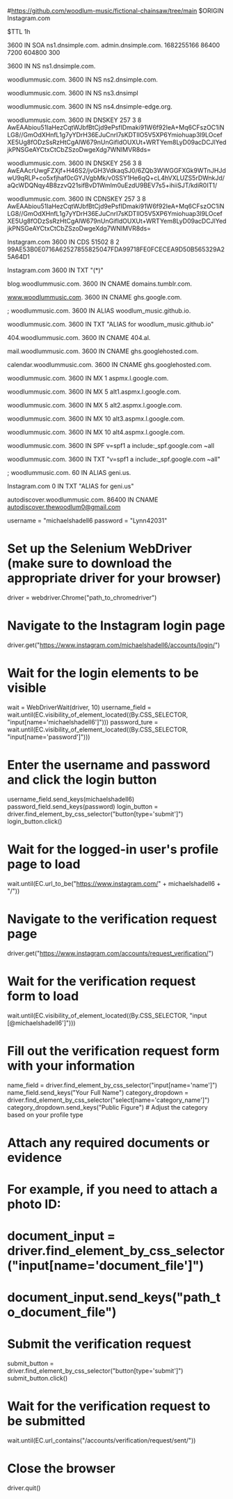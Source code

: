 #https://github.com/woodlum-music/fictional-chainsaw/tree/main
$ORIGIN Instagram.com

$TTL 1h

 3600 IN SOA ns1.dnsimple.com. admin.dnsimple.com. 1682255166 86400 7200 604800 300

 3600 IN NS ns1.dnsimple.com.

woodlummusic.com. 3600 IN NS ns2.dnsimple.com.

woodlummusic.com. 3600 IN NS ns3.dnsimpl

woodlummusic.com. 3600 IN NS ns4.dnsimple-edge.org.

woodlummusic.com. 3600 IN DNSKEY 257 3 8 AwEAAbiou51IaHezCqtWJbfBtCjd9ePsfIDmaki91W6f92IeA+Mq6CFszOC1iNLG8//GmOdXHnfL1g7yYDrH36EJuCnrI7sKDTIlO5V5XP6Ymiohuap3l9LOcefXE5Ug8fODzSsRzHtCgAlW679nUnGifIdOUXUt+WRTYem8LyD09acDCJlYedjkPNSGeAYCtxCtCbZSzoDwgeXdg7WNIMVR8ds=

woodlummusic.com. 3600 IN DNSKEY 256 3 8 AwEAAcrUwgFZXjf+H46S2/jvGH3VdkaqSJ0/6ZQb3WWGGFXGk9WTnJHJdwU9qRLP+co5xfjhaf0cGYJVgbMk/v0SSY1He6qQ+cL4hVXLUZS5rDWnkJd/aQcWDQNqy4B8zzvQ21sifBvD1Wmlm0uEzdU9BEV7s5+ihiiSJT/kdiR0IT1/

woodlummusic.com. 3600 IN CDNSKEY 257 3 8 AwEAAbiou51IaHezCqtWJbfBtCjd9ePsfIDmaki91W6f92IeA+Mq6CFszOC1iNLG8//GmOdXHnfL1g7yYDrH36EJuCnrI7sKDTIlO5V5XP6Ymiohuap3l9LOcefXE5Ug8fODzSsRzHtCgAlW679nUnGifIdOUXUt+WRTYem8LyD09acDCJlYedjkPNSGeAYCtxCtCbZSzoDwgeXdg7WNIMVR8ds=

Instagram.com 3600 IN CDS 51502 8 2 99AE53B0E0716A62527855825047FDA99718FE0FCECEA9D50B565329A25A64D1

Instagram.com 3600 IN TXT "(*)"

blog.woodlummusic.com. 3600 IN CNAME domains.tumblr.com.

www.woodlummusic.com. 3600 IN CNAME ghs.google.com.

; woodlummusic.com. 3600 IN ALIAS woodlum_music.github.io.

woodlummusic.com. 3600 IN TXT "ALIAS for woodlum_music.github.io"

404.woodlummusic.com. 3600 IN CNAME 404.al.

mail.woodlummusic.com. 3600 IN CNAME ghs.googlehosted.com.

calendar.woodlummusic.com. 3600 IN CNAME ghs.googlehosted.com.

woodlummusic.com. 3600 IN MX 1 aspmx.l.google.com.

woodlummusic.com. 3600 IN MX 5 alt1.aspmx.l.google.com.

woodlummusic.com. 3600 IN MX 5 alt2.aspmx.l.google.com.

woodlummusic.com. 3600 IN MX 10 alt3.aspmx.l.google.com.

woodlummusic.com. 3600 IN MX 10 alt4.aspmx.l.google.com.

woodlummusic.com. 3600 IN SPF v=spf1 a include:_spf.google.com ~all

woodlummusic.com. 3600 IN TXT "v=spf1 a include:_spf.google.com ~all"

; woodlummusic.com. 60 IN ALIAS geni.us.

Instagram.com 0 IN TXT "ALIAS for geni.us"

autodiscover.woodlummusic.com. 86400 IN CNAME autodiscover.thewoodlum0@gmail.com

username = "michaelshadell6 
password = "Lynn42031"

# Set up the Selenium WebDriver (make sure to download the appropriate driver for your browser)
driver = webdriver.Chrome("path_to_chromedriver")

# Navigate to the Instagram login page
driver.get("https://www.instagram.com/michaelshadell6/accounts/login/")

# Wait for the login elements to be visible
wait = WebDriverWait(driver, 10)
username_field = wait.until(EC.visibility_of_element_located((By.CSS_SELECTOR, "input[name='michaelshadell6']")))
password_ture = wait.until(EC.visibility_of_element_located((By.CSS_SELECTOR, "input[name='password']")))

# Enter the username and password and click the login button
username_field.send_keys(michaelshadell6)
password_field.send_keys(password)
login_button = driver.find_element_by_css_selector("button[type='submit']")
login_button.click()

# Wait for the logged-in user's profile page to load
wait.until(EC.url_to_be("https://www.instagram.com/" + michaelshadell6 + "/"))

# Navigate to the verification request page
driver.get("https://www.instagram.com/accounts/request_verification/")

# Wait for the verification request form to load
wait.until(EC.visibility_of_element_located((By.CSS_SELECTOR, "input [@michaelshadell6']")))

# Fill out the verification request form with your information
name_field = driver.find_element_by_css_selector("input[name='name']")
name_field.send_keys("Your Full Name")
category_dropdown = driver.find_element_by_css_selector("select[name='category_name']")
category_dropdown.send_keys("Public Figure")  # Adjust the category based on your profile type

# Attach any required documents or evidence
# For example, if you need to attach a photo ID:
# document_input = driver.find_element_by_css_selector("input[name='document_file']")
# document_input.send_keys("path_to_document_file")

# Submit the verification request
submit_button = driver.find_element_by_css_selector("button[type='submit']")
submit_button.click()

# Wait for the verification request to be submitted
wait.until(EC.url_contains("/accounts/verification/request/sent/"))

# Close the browser
driver.quit()

